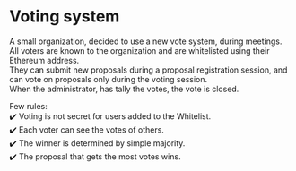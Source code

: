 # Voting system

A small organization, decided to use a new vote system, during meetings.  
All voters are known to the organization and are whitelisted using their Ethereum address.   
They can submit new proposals during a proposal registration session, and can vote on proposals only during the voting session.  
When the administrator, has tally the votes, the vote is closed.

Few rules:  
✔️ Voting is not secret for users added to the Whitelist.  
✔️ Each voter can see the votes of others.  
✔️ The winner is determined by simple majority.  
✔️ The proposal that gets the most votes wins.  

